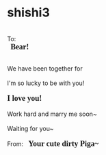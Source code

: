 # shishi3
<html xmlns="http://www.w3.org/1999/xhtml">
<head runat="server">
    <title></title>      
    <style type="text/css">
        .newStyle1 {
            font-family: Algerian;
        }
        .auto-style1 {
            font-family: "Bell MT";
            font-weight: bold;
            font-size: large;
        }
        </style>
</head>
    <meta http-equiv="Content-Type" content="text/html; charset=utf-8" />
    <title>倒计时</title>
    <link rel="stylesheet" href="style.css" />

<body>
     <form id="form2" runat="server">
            <br />
         To:<br />
            &nbsp;&nbsp;<span class="auto-style1">Bear!</span><br class="auto-style1" />
         <br />
        <div>
            <asp:Label ID="Label1" runat="server" Text="Label"></asp:Label>
        </div>
    </form>
    <div class="time">We have been together for <span id="LeftTime"></span></div>
    <script>
    function FreshTime() {
        var endtime = new Date("2019/6/1"); //结束时间
        var nowtime = new Date(); //当前时间
        var lefttime = parseInt((nowtime.getTime() - endtime.getTime()) / 1000);
        d = parseInt(lefttime / 3600 / 24);
        h = parseInt((lefttime / 3600) % 24);
        m = parseInt((lefttime / 60) % 60);
        s = parseInt(lefttime % 60);
        document.getElementById("LeftTime").innerHTML = d + " days!<br />";
    }
    FreshTime()
    var sh;
    sh = setInterval(FreshTime, 1000);
    </script>     
            <br />
            I'm so lucky to be with you!<br />
            <br />
            <span class="auto-style1">I love you!</span><br class="auto-style1" />
            <br />
            Work hard and marry me soon~<br />
            <br />
            Waiting for you~<br />
    <br />
                    From: 
     &nbsp;&nbsp;<span class="auto-style1">Your cute dirty Piga~</span><br class="auto-style1" />
           


</body>
</html>
